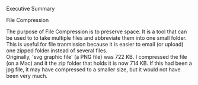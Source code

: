 Executive Summary

File Compression

The purpose of File Compression is to preserve space.  It is a tool that can be used to to take multiple files and abbreviate them into one small folder.  This is useful for file tranmission because it is easier to email (or upload) one zipped folder instead of several files.  
Originally, 'svg graphic file' (a PNG file) was 722 KB.  I compressed the file (on a Mac) and it the zip folder that holds it is now 714 KB. If this had been a jpg file, it may have compressed to a smaller size, but it would not have been very much.  
